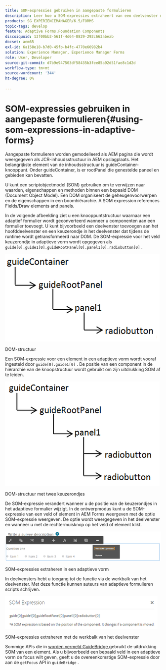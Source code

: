 ```yaml
---
title: SOM-expressies gebruiken in aangepaste formulieren
description: Leer hoe u SOM-expressies extraheert van een deelvenster met een adaptieve vorm.
products: SG_EXPERIENCEMANAGER/6.5/FORMS
topic-tags: develop
feature: Adaptive Forms,Foundation Components
discoiquuid: 13f00bb2-561f-4d64-8829-292c663abeab
docset: aem65
exl-id: 6a158e18-b7d0-45fb-b4fc-4770e66982b4
solution: Experience Manager, Experience Manager Forms
role: User, Developer
source-git-commit: d7b9e947503df58435b3fee85a92d51fae8c1d2d
workflow-type: tm+mt
source-wordcount: '344'
ht-degree: 0%

---
```


# SOM-expressies gebruiken in aangepaste formulieren{#using-som-expressions-in-adaptive-forms}

Aangepaste formulieren worden gemodelleerd als AEM pagina die wordt weergegeven als JCR-inhoudsstructuur in AEM opslagplaats. Het belangrijkste element van de inhoudsstructuur is guideContainer-knooppunt. Onder guideContainer, is er rootPanel die genestelde paneel en gebieden kan bevatten.

U kunt een scriptobjectmodel (SOM) gebruiken om te verwijzen naar waarden, eigenschappen en methoden binnen een bepaald DOM (Document Object Model). Een DOM organiseert de geheugenvoorwerpen en de eigenschappen in een boomhiërarchie. A SOM expression references Fields/Draw elements and panels.

In de volgende afbeelding ziet u een knooppuntstructuur waarnaar een adaptief formulier wordt geconverteerd wanneer u componenten aan een formulier toevoegt. U kunt bijvoorbeeld een deelvenster toevoegen aan het hoofddeelvenster en een keuzerondje in het deelvenster dat tijdens de runtime wordt getransformeerd naar DOM. De SOM-expressie voor het veld keuzerondje in adaptieve vorm wordt opgegeven als `guide[0].guide1[0].guideRootPanel[0].panel1[0].radiobutton[0]` .

![ boom DOM ](assets/hierarchy.png)

DOM-structuur

Een SOM-expressie voor een element in een adaptieve vorm wordt vooraf ingesteld door `guide[0].guide1[0]` . De positie van een component in de hiërarchie van de knoopstructuur wordt gebruikt om zijn uitdrukking SOM af te leiden.

![ BLOEM met twee radioknopen ](assets/hierarchy_radio_button.png)

DOM-structuur met twee keuzerondjes

De SOM-expressie verandert wanneer u de positie van de keuzerondjes in het adaptieve formulier wijzigt. In de ontwerpmodus kunt u de SOM-expressie van een veld of element in AEM Forms weergeven met de optie SOM-expressie weergeven. De optie wordt weergegeven in het deelvenster en wanneer u met de rechtermuisknop op het veld of element klikt.

![ het Extraheren van de Uitdrukkingen SOM in een Aangepaste vorm ](assets/som-expressions.png)

SOM-expressies extraheren in een adaptieve vorm

In deelvensters hebt u toegang tot de functie via de werkbalk van het deelvenster. Met deze functie kunnen auteurs van adaptieve formulieren scripts schrijven.

![ het Extraheren van uitdrukkingen SOM gebruikend paneeltoolbar ](assets/som-expression.png)

SOM-expressies extraheren met de werkbalk van het deelvenster

Sommige APIs die in [ worden vermeld GuideBridge ](https://helpx.adobe.com/nl/aem-forms/6/javascript-api/GuideBridge.html) gebruikt de uitdrukking SOM van een element. Als u bijvoorbeeld een bepaald veld in een adaptieve vorm de focus wilt geven, geeft u de overeenkomstige SOM-expressie door aan de `getFocus` API in `guideBridge` .
